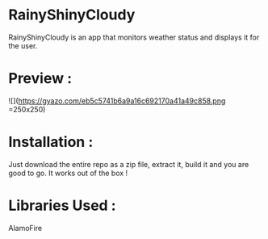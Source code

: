 # RainyShinyCloudy

RainyShinyCloudy is an app that monitors weather status and displays it for the user.

# Preview : 
![](https://gyazo.com/eb5c5741b6a9a16c692170a41a49c858.png =250x250)

# Installation :
Just download the entire repo as a zip file, extract it, build it and you are good to go.
It works out of the box !

# Libraries Used :
AlamoFire
